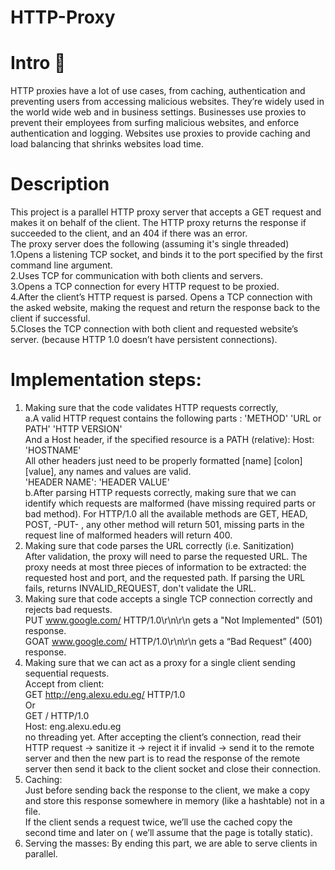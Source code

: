 # HTTP-Proxy
# Intro 🚪
HTTP proxies have a lot of use cases, from caching, authentication and preventing users from accessing malicious websites. They’re widely used in the world wide web and in business settings. Businesses use proxies to prevent their employees from surfing malicious websites, and enforce authentication and logging. Websites use proxies to provide caching and load balancing that shrinks websites load time. <br />
# Description
This project is a parallel HTTP proxy server that accepts a GET request and makes it on behalf of the client. The HTTP proxy returns the response if succeeded to the client, and an 404 if there was an error. <br />
The proxy server does the following (assuming it's single threaded) <br />
1.Opens a listening TCP socket, and binds it to the port specified by the first command line argument. <br />
2.Uses TCP for communication with both clients and servers. <br />
3.Opens a TCP connection for every HTTP request to be proxied. <br />
4.After the client’s HTTP request is parsed. Opens a TCP connection with the asked website, making the request and return the response back to the client if successful. <br />
5.Closes the TCP connection with both client and requested website’s server. (because HTTP 1.0 doesn’t have persistent connections). <br />
# Implementation steps: <br />
1. Making sure that the code validates HTTP requests correctly, <br />
a.A valid HTTP request contains the following parts :
'METHOD' 'URL or PATH' 'HTTP VERSION' <br />
And a Host header, if the specified resource is a PATH (relative): 
Host: 'HOSTNAME' <br />
All other headers just need to be properly formatted [name] [colon] [value], any names and values are valid. <br />
'HEADER NAME': 'HEADER VALUE' <br />
b.After parsing HTTP requests correctly, making sure that we can identify which requests are malformed (have missing required parts or bad method). For HTTP/1.0 all the available methods are GET, HEAD, POST, -PUT- , any other method will return 501, missing parts in the request line of malformed headers will return 400. <br />
2. Making sure that code parses the URL correctly (i.e. Sanitization) <br />
After validation, the proxy will need to parse the requested URL. The proxy needs at most three pieces of information to be extracted: the requested host and port, and the requested path. If parsing the URL fails, returns INVALID_REQUEST, don't validate the URL. <br />
3. Making sure that code accepts a single TCP connection correctly and rejects bad requests. <br />
 PUT www.google.com/ HTTP/1.0\r\n\r\n gets a "Not Implemented" (501) response. <br />
 GOAT www.google.com/ HTTP/1.0\r\n\r\n gets a “Bad Request” (400) response. <br />
4. Making sure that we can act as a proxy for a single client sending sequential requests. <br />
  Accept from client: <br />
  GET http://eng.alexu.edu.eg/ HTTP/1.0 <br />
  Or <br />
  GET / HTTP/1.0 <br />
  Host: eng.alexu.edu.eg <br />
no threading yet. After accepting the client’s connection, read their HTTP request -> sanitize it -> reject it if invalid -> send it to the remote server and then the new part is to read the response of the remote server then send it back to the client socket and close their connection. <br />
5. Caching: <br />
Just before sending back the response to the client, we make a copy and store this response somewhere in memory (like a hashtable) not in a file. <br />
If the client sends a request twice, we’ll use the cached copy the second time and later on ( we’ll assume that the page is totally static). <br />
6. Serving the masses: By ending this part, we are able to serve clients in parallel. <br />




